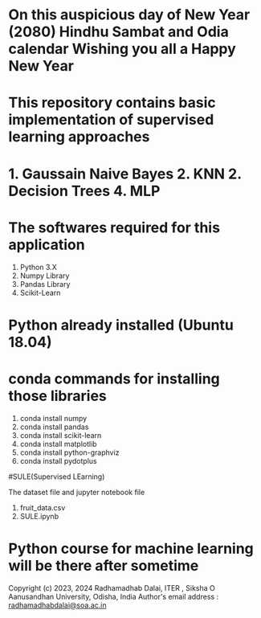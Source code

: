 # On this auspicious day of New Year (2080) Hindhu Sambat and Odia calendar Wishing you all a Happy New Year


# This repository contains basic implementation of supervised learning approaches 
# 1. Gaussain Naive Bayes 2. KNN 2. Decision Trees 4. MLP

# The softwares required for this application
1. Python 3.X
2. Numpy Library
3. Pandas Library
4. Scikit-Learn

# Python already installed (Ubuntu 18.04)
# conda commands for installing those libraries
1. conda install numpy
2. conda install pandas
3. conda install scikit-learn
4. conda install matplotlib
5. conda install python-graphviz
6. conda install pydotplus

#SULE(Supervised LEarning)

The dataset file and jupyter notebook file
1. fruit_data.csv
2. SULE.ipynb  

# Python course for machine learning will be there after sometime


Copyright (c) 2023, 2024 Radhamadhab Dalai, ITER , Siksha O Aanusandhan University, 
Odisha, India
Author's email address :  radhamadhabdalai@soa.ac.in

